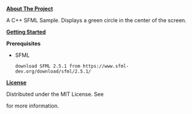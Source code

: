 <u>**About The Project**</u>

A C++ SFML Sample. Displays a green circle in the center of the screen.

**<u>Getting Started</u>**

**Prerequisites**

* SFML

  `download SFML 2.5.1 from https://www.sfml-dev.org/download/sfml/2.5.1/`

**<u>License</u>**

Distributed under the MIT License. See 

[`LICENSE`]: ./LICENSE.md

 for more information.


